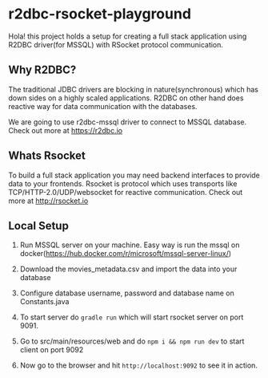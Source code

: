 # r2dbc-rsocket-playground

Hola! this project holds a setup for creating a full stack application using R2DBC driver(for MSSQL) with RSocket protocol communication.

## Why R2DBC? 
The traditional JDBC drivers are blocking in nature(synchronous) which has down sides on a highly scaled applications. R2DBC on other hand does reactive way for data communication with the databases. 

We are going to use r2dbc-mssql driver to connect to MSSQL database.
Check out more at https://r2dbc.io

## Whats Rsocket
To build a full stack application you may need backend interfaces to provide data to your frontends.
Rsocket is protocol which uses transports like TCP/HTTP-2.0/UDP/websocket for reactive communication.
Check out more at http://rsocket.io

## Local Setup

1. Run MSSQL server on your machine. Easy way is run the mssql on docker(https://hub.docker.com/r/microsoft/mssql-server-linux/)

2. Download the movies_metadata.csv and import the data into your database

3. Configure database username, password and database name on Constants.java

4. To start server do `gradle run` which will start rsocket server on port 9091.

5. Go to src/main/resources/web and do `npm i && npm run dev` to start client on port 9092

6. Now go to the browser and hit `http://localhost:9092` to see it in action.



 
